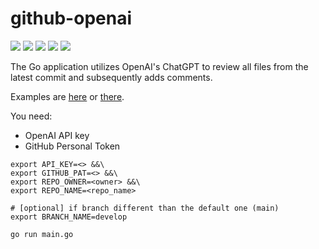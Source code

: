 # github-openai

![](https://img.shields.io/github/stars/michalswi/github-openai)
![](https://img.shields.io/github/issues/michalswi/github-openai)
![](https://img.shields.io/github/forks/michalswi/github-openai)
![](https://img.shields.io/github/last-commit/michalswi/github-openai)
![](https://img.shields.io/github/release/michalswi/github-openai)

The Go application utilizes OpenAI's ChatGPT to review all files from the latest commit and subsequently adds comments.  

Examples are [here](https://github.com/michalswi/test/commit/7de43ee5699d9bbb41a83e181e829ab157a7f3a9#comments) or [there](https://github.com/michalswi/test/commit/c5d9951c47bd230b00709ba54aa2adab735c9844#comments).

You need:
- OpenAI API key
- GitHub Personal Token

```
export API_KEY=<> &&\
export GITHUB_PAT=<> &&\
export REPO_OWNER=<owner> &&\
export REPO_NAME=<repo_name>

# [optional] if branch different than the default one (main)
export BRANCH_NAME=develop

go run main.go
```
